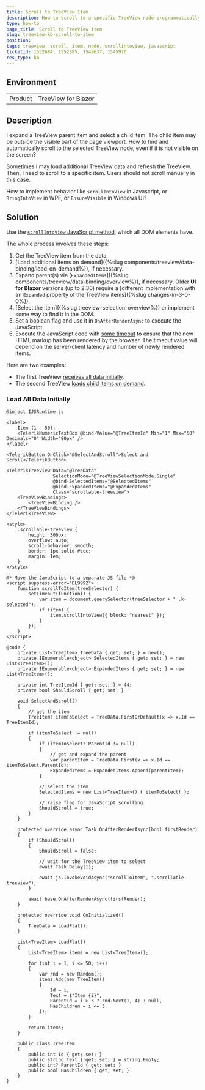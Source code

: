 ```yaml
---
title: Scroll to TreeView Item
description: How to scroll to a specific TreeView node programmatically with JavaScript.
type: how-to
page_title: Scroll to TreeView Item
slug: treeview-kb-scroll-to-item
position: 
tags: treeview, scroll, item, node, scrollintoview, javascript
ticketid: 1552684, 1552385, 1549637, 1545970
res_type: kb
---
```


## Environment

<table>
	<tbody>
		<tr>
			<td>Product</td>
			<td>TreeView for Blazor</td>
		</tr>
	</tbody>
</table>


## Description

I expand a TreeView parent item and select a child item. The child item may be outside the visible part of the page viewport. How to find and automatically scroll to the selected TreeView node, even if it is not visible on the screen?

Sometimes I may load additional TreeView data and refresh the TreeView. Then, I need to scroll to a specific item. Users should not scroll manually in this case.

How to implement behavior like `scrollIntoView` in Javascript, or `BringIntoView` in WPF, or `EnsureVisible` in Windows UI?

## Solution

Use the [`scrollIntoView` JavaScript method](https://developer.mozilla.org/en-US/docs/Web/API/Element/scrollIntoView), which all DOM elements have.

The whole process involves these steps:

1. Get the TreeView item from the data.
1. [Load additional items on demand]({%slug components/treeview/data-binding/load-on-demand%}), if necessary.
1. Expand parent(s) via [`ExpandedItems`]({%slug components/treeview/data-binding/overview%}), if necessary. Older **UI for Blazor** versions (up to 2.30) require a [different implementation with an `Expanded` property of the TreeView items]({%slug changes-in-3-0-0%}).
1. [Select the item]({%slug treeview-selection-overview%}) or implement some way to find it in the DOM.
1. Set a boolean flag and use it in `OnAfterRenderAsync` to execute the JavaScript.
1. Execute the JavaScript code with [some timeout](https://developer.mozilla.org/en-US/docs/Web/API/setTimeout) to ensure that the new HTML markup has been rendered by the browser. The timeout value will depend on the server-client latency and number of newly rendered items.

Here are two examples:

* The first TreeView [receives all data initially](#load-all-data-initially).
* The second TreeView [loads child items on demand](#load-data-on-demand).

### Load All Data Initially

````CSHTML
@inject IJSRuntime js

<label>
    Item (1 - 50):
    <TelerikNumericTextBox @bind-Value="@TreeItemId" Min="1" Max="50" Decimals="0" Width="80px" />
</label>

<TelerikButton OnClick="@SelectAndScroll">Select and Scroll</TelerikButton>

<TelerikTreeView Data="@TreeData"
                 SelectionMode="@TreeViewSelectionMode.Single"
                 @bind-SelectedItems="@SelectedItems"
                 @bind-ExpandedItems="@ExpandedItems"
                 Class="scrollable-treeview">
    <TreeViewBindings>
        <TreeViewBinding />
    </TreeViewBindings>
</TelerikTreeView>

<style>
    .scrollable-treeview {
        height: 300px;
        overflow: auto;
        scroll-behavior: smooth;
        border: 1px solid #ccc;
        margin: 1em;
    }
</style>

@* Move the JavaScript to a separate JS file *@
<script suppress-error="BL9992">
    function scrollToItem(treeSelector) {
        setTimeout(function() {
            var item = document.querySelector(treeSelector + " .k-selected");
            if (item) {
                item.scrollIntoView({ block: "nearest" });
            }
        });
    }
</script>

@code {
    private List<TreeItem> TreeData { get; set; } = new();
    private IEnumerable<object> SelectedItems { get; set; } = new List<TreeItem>();
    private IEnumerable<object> ExpandedItems { get; set; } = new List<TreeItem>();

    private int TreeItemId { get; set; } = 44;
    private bool ShouldScroll { get; set; }

    void SelectAndScroll()
    {
        // get the item
        TreeItem? itemToSelect = TreeData.FirstOrDefault(x => x.Id == TreeItemId);

        if (itemToSelect != null)
        {
            if (itemToSelect?.ParentId != null)
            {
                // get and expand the parent
                var parentItem = TreeData.First(x => x.Id == itemToSelect.ParentId);
                ExpandedItems = ExpandedItems.Append(parentItem);
            }

            // select the item
            SelectedItems = new List<TreeItem>() { itemToSelect! };

            // raise flag for JavaScript scrolling
            ShouldScroll = true;
        }
    }

    protected override async Task OnAfterRenderAsync(bool firstRender)
    {
        if (ShouldScroll)
        {
            ShouldScroll = false;

            // wait for the TreeView item to select
            await Task.Delay(1);

            await js.InvokeVoidAsync("scrollToItem", ".scrollable-treeview");
        }

        await base.OnAfterRenderAsync(firstRender);
    }

    protected override void OnInitialized()
    {
        TreeData = LoadFlat();
    }

    List<TreeItem> LoadFlat()
    {
        List<TreeItem> items = new List<TreeItem>();

        for (int i = 1; i <= 50; i++)
        {
            var rnd = new Random();
            items.Add(new TreeItem()
            {
                Id = i,
                Text = $"Item {i}",
                ParentId = i > 3 ? rnd.Next(1, 4) : null,
                HasChildren = i <= 3
            });
        }

        return items;
    }

    public class TreeItem
    {
        public int Id { get; set; }
        public string Text { get; set; } = string.Empty;
        public int? ParentId { get; set; }
        public bool HasChildren { get; set; }
    }
}
````
